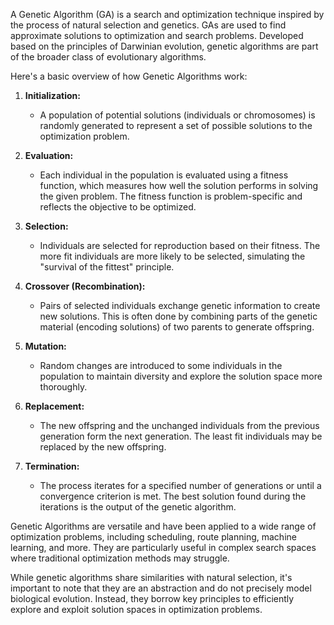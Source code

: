 A Genetic Algorithm (GA) is a search and optimization technique inspired by the process of natural selection and genetics. GAs are used to find approximate solutions to optimization and search problems. Developed based on the principles of Darwinian evolution, genetic algorithms are part of the broader class of evolutionary algorithms.

Here's a basic overview of how Genetic Algorithms work:

1. **Initialization:**
   - A population of potential solutions (individuals or chromosomes) is randomly generated to represent a set of possible solutions to the optimization problem.

2. **Evaluation:**
   - Each individual in the population is evaluated using a fitness function, which measures how well the solution performs in solving the given problem. The fitness function is problem-specific and reflects the objective to be optimized.

3. **Selection:**
   - Individuals are selected for reproduction based on their fitness. The more fit individuals are more likely to be selected, simulating the "survival of the fittest" principle.

4. **Crossover (Recombination):**
   - Pairs of selected individuals exchange genetic information to create new solutions. This is often done by combining parts of the genetic material (encoding solutions) of two parents to generate offspring.

5. **Mutation:**
   - Random changes are introduced to some individuals in the population to maintain diversity and explore the solution space more thoroughly.

6. **Replacement:**
   - The new offspring and the unchanged individuals from the previous generation form the next generation. The least fit individuals may be replaced by the new offspring.

7. **Termination:**
   - The process iterates for a specified number of generations or until a convergence criterion is met. The best solution found during the iterations is the output of the genetic algorithm.

Genetic Algorithms are versatile and have been applied to a wide range of optimization problems, including scheduling, route planning, machine learning, and more. They are particularly useful in complex search spaces where traditional optimization methods may struggle.

While genetic algorithms share similarities with natural selection, it's important to note that they are an abstraction and do not precisely model biological evolution. Instead, they borrow key principles to efficiently explore and exploit solution spaces in optimization problems.